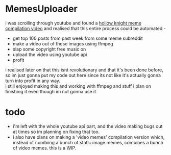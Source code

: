 # MemesUploader
i was scrolling through youtube and found a [hollow knight meme compilation video](https://youtu.be/2YiZtwzOR3Q) and realised that this entire process could be automated -  
* get top 100 posts from past week from some meme subreddit  
* make a video out of these images using ffmpeg  
* slap some copyright free music on  
* upload the video using youtube api  
* profit
  
i realised later on that this isnt revolutionary and that it's been done before, so im just gonna put my code out here since its not like it's actually gonna turn into profit in any way.  
i still enjoyed making this and working with ffmpeg and stuff 
i plan on finishing it even though im not gonna use it  
  
# todo
* i'm left with the whole youtube api part, and the video making bugs out at times so im planning on fixing that too.  
* i also have plans on making a 'video memes' compilation version which, instead of combiing a bunch of static image memes, combines a bunch of video memes.  this is a WIP.  

  
